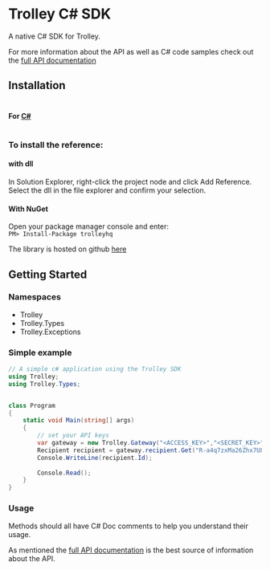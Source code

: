 # Trolley C# SDK

A native C# SDK for Trolley.

For more information about the API as well as C# code samples check out the [full API documentation](https://docs.trolley.com)

## Installation

#

#### For [C#](https://docs.microsoft.com/en-us/dotnet/articles/csharp/index)

#
### To install the reference: 
#### with dll  
In Solution Explorer, right-click the project node and click Add Reference. Select the dll in the file explorer and confirm your selection.

#### With NuGet
Open your package manager console and enter:  
`PM> Install-Package trolleyhq`


The library is hosted on github [here](https://github.com/Trolley/dotnet-sdk)

## Getting Started

### Namespaces
+ Trolley
+ Trolley.Types
+ Trolley.Exceptions

### Simple example

```csharp
// A simple c# application using the Trolley SDK
using Trolley;
using Trolley.Types;


class Program
{
    static void Main(string[] args)
    {
        // set your API keys
	    var gateway = new Trolley.Gateway("<ACCESS_KEY>","<SECRET_KEY>");
        Recipient recipient = gateway.recipient.Get("R-a4q7zxMa26Zhx7ULApBGw");
        Console.WriteLine(recipient.Id);
        
        Console.Read();
    }
}

```

### Usage

Methods should all have C# Doc comments to help you understand their usage.

As mentioned the [full API documentation](https://docs.trolley.com) is the best source of information about the API.